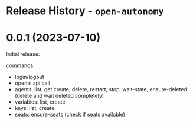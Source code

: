 # Release History - `open-autonomy`

# 0.0.1 (2023-07-10)

Initial release:

commands:
* login/logout
* openai api call
* agents: list, get create, delete, restart, stop, wait-state, ensure-deleted (delete and wait deleted completely)
* variables: list, create
* keys: list, create
* seats: ensure-seats (check if seats available)